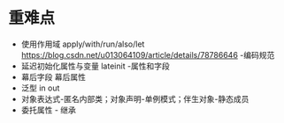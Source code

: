 # 重难点

* 使用作用域 apply/with/run/also/let https://blog.csdn.net/u013064109/article/details/78786646   -编码规范
* 延迟初始化属性与变量 lateinit -属性和字段
* 幕后字段 幕后属性
* 泛型 in out 
* 对象表达式-匿名内部类；对象声明-单例模式；伴生对象-静态成员
* 委托属性 - 继承


